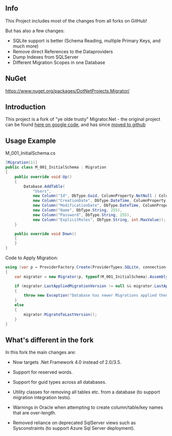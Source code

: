 Info
----
This Project includes most of the changes from all forks on GitHub! 

But has also a few changes:
  - SQLite support is better (Schema Reading, multiple Primary Keys, and much more)
  - Remove direct References to the Dataproviders
  - Dump Indexes from SQLServer
  - Different Migration Scopes in one Database


NuGet
-----
https://www.nuget.org/packages/DotNetProjects.Migrator/

Introduction
------------

This project is a fork of "ye olde trusty" Migrator.Net - the original project can be found [here on google code][1], and has since [moved to github][2]
  
Usage Example
-------------

M_001_InitialSchema.cs
```cs
[Migration(1)]
public class M_001_InitialSchema : Migration
{
	public override void Up()
	{
		Database.AddTable(
			"Users",
			new Column("Id", DbType.Guid, ColumnProperty.NotNull | ColumnProperty.PrimaryKey),
			new Column("CreationDate", DbType.DateTime, ColumnProperty.NotNull),
			new Column("ModificationDate", DbType.DateTime, ColumnProperty.NotNull),
			new Column("Name", DbType.String, 255),
			new Column("Password", DbType.String, 255),
			new Column("ExplicitRoles", DbType.String, int.MaxValue));
	}

	public override void Down()
	{
	}
}
```

Code to Apply Migration:
```cs
using (var p = ProviderFactory.Create(ProviderTypes.SQLite, connection, null))
{
	var migrator = new Migrator(p, typeof(M_001_InitialSchema).Assembly, false));

	if (migrator.LastAppliedMigrationVersion != null && migrator.LastAppliedMigrationVersion.Value > migrator.AssemblyLastMigrationVersion)
	{
		throw new Exception("Database has newer Migrations applied then the MachineService supports");
	}
	else
	{
		migrator.MigrateToLastVersion();
	}
}
```

What's different in the fork
----------------------------

In this fork the main changes are:

* Now targets .Net Framework 4.0 instead of 2.0/3.5.
* Support for reserved words.
* Support for guid types across all databases.
* Utility classes for removing all tables etc. from a database (to support migration integration tests).
* Warnings in Oracle when attempting to create column/table/key names that are over-length.
* Removed reliance on deprecated SqlServer views such as Sysconstraints (to support Azure Sql Server deployment).

  [1]: http://code.google.com/p/migratordotnet/
  [2]: https://github.com/migratordotnet/Migrator.NET
